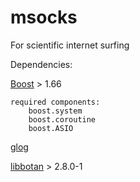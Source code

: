 # msocks
For scientific internet surfing


Dependencies:

  [Boost](https://www.boost.org/) > 1.66
    
    required components: 
        boost.system 
        boost.coroutine
        boost.ASIO
  
  [glog](https://github.com/google/glog)  
  
  [libbotan](https://botan.randombit.net/) > 2.8.0-1


